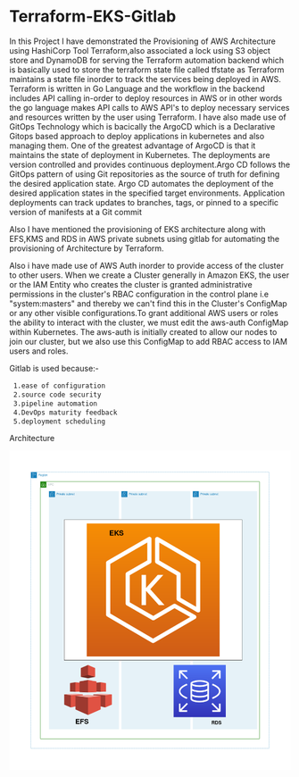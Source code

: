 # Terraform-EKS-Gitlab

In this Project I have demonstrated the Provisioning of AWS Architecture using HashiCorp Tool Terraform,also associated a lock using S3 object store and DynamoDB for serving the Terraform automation backend which is basically used to store the terraform state file called tfstate as Terraform maintains a state file inorder to track the services being deployed in AWS. Terraform is written in Go Language and the workflow in the backend includes API calling in-order to deploy resources in AWS or in other words the go language makes API calls to AWS API's to deploy necessary services and resources written by the user using Terraform. I have also made use of GitOps Technology which is bacically the ArgoCD which is a Declarative Gitops based approach to deploy applications in kubernetes and also managing them. One of the greatest advantage of ArgoCD is that it maintains the state of deployment in Kubernetes. The deployments are version controlled and provides continuous deployment.Argo CD follows the GitOps pattern of using Git repositories as the source of truth for defining the desired application state. Argo CD automates the deployment of the desired application states in the specified target environments. Application deployments can track updates to branches, tags, or pinned to a specific version of manifests at a Git commit

Also I have mentioned the provisioning of  EKS architecture along with EFS,KMS and RDS in AWS private subnets using gitlab for automating the provisioning of Architecture by Terraform.

Also i have made use of AWS Auth inorder to provide access of the cluster to other users. When we create a Cluster generally in Amazon EKS, the user or the IAM Entity who creates the cluster is granted administrative permissions in the cluster's RBAC configuration in the control plane i.e "system:masters" and thereby we can't find this in the Cluster's ConfigMap or any other visible configurations.To grant additional AWS users or roles the ability to interact with the  cluster, we must edit the aws-auth ConfigMap within Kubernetes. The aws-auth is initially created to allow our nodes to join our cluster, but we also use this ConfigMap to add RBAC access to IAM users and roles.

Gitlab is used because:-
     
     1.ease of configuration
     2.source code security
     3.pipeline automation
     4.DevOps maturity feedback
     5.deployment scheduling





Architecture

![alt text](https://github.com/Abhishek010397/Terraform-EKS-Gitlab/blob/master/Architecture.png)
